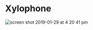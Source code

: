 # Xylophone

![screen shot 2019-01-29 at 4 20 41 pm](https://user-images.githubusercontent.com/33695899/51945531-9ae93080-23e4-11e9-8279-6f6d231eb16f.png)
